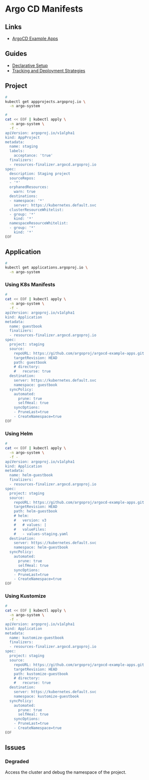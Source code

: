 # Argo CD Manifests

## Links

- [ArgoCD Example Apps](https://github.com/argoproj/argocd-example-apps)

## Guides

- [Declarative Setup](https://argoproj.github.io/argo-cd/operator-manual/declarative-setup/)
- [Tracking and Deployment Strategies](https://argoproj.github.io/argo-cd/user-guide/tracking_strategies/)

## Project

```sh
#
kubectl get appprojects.argoproj.io \
  -n argo-system

#
cat << EOF | kubectl apply \
  -n argo-system \
  -f -
apiVersion: argoproj.io/v1alpha1
kind: AppProject
metadata:
  name: staging
  labels:
    acceptance: 'true'
  finalizers:
  - resources-finalizer.argocd.argoproj.io
spec:
  description: Staging project
  sourceRepos:
  - '*'
  orphanedResources:
    warn: true
  destinations:
  - namespace: '*'
    server: https://kubernetes.default.svc
  clusterResourceWhitelist:
  - group: '*'
    kind: '*'
  namespaceResourceWhitelist:
  - group: '*'
    kind: '*'
EOF
```

## Application

```sh
#
kubectl get applications.argoproj.io \
  -n argo-system
```

### Using K8s Manifests

```sh
#
cat << EOF | kubectl apply \
  -n argo-system \
  -f -
apiVersion: argoproj.io/v1alpha1
kind: Application
metadata:
  name: guestbook
  finalizers:
  - resources-finalizer.argocd.argoproj.io
spec:
  project: staging
  source:
    repoURL: https://github.com/argoproj/argocd-example-apps.git
    targetRevision: HEAD
    path: guestbook
    # directory:
    #   recurse: true
  destination:
    server: https://kubernetes.default.svc
    namespace: guestbook
  syncPolicy:
    automated:
      prune: true
      selfHeal: true
    syncOptions:
    - PruneLast=true
    - CreateNamespace=true
EOF
```

### Using Helm

```sh
#
cat << EOF | kubectl apply \
  -n argo-system \
  -f -
apiVersion: argoproj.io/v1alpha1
kind: Application
metadata:
  name: helm-guestbook
  finalizers:
  - resources-finalizer.argocd.argoproj.io
spec:
  project: staging
  source:
    repoURL: https://github.com/argoproj/argocd-example-apps.git
    targetRevision: HEAD
    path: helm-guestbook
    # helm:
    #   version: v3
    #   # values: |
    #   valueFiles:
    #   - values-staging.yaml
  destination:
    server: https://kubernetes.default.svc
    namespace: helm-guestbook
  syncPolicy:
    automated:
      prune: true
      selfHeal: true
    syncOptions:
    - PruneLast=true
    - CreateNamespace=true
EOF
```

### Using Kustomize

```sh
#
cat << EOF | kubectl apply \
  -n argo-system \
  -f -
apiVersion: argoproj.io/v1alpha1
kind: Application
metadata:
  name: kustomize-guestbook
  finalizers:
  - resources-finalizer.argocd.argoproj.io
spec:
  project: staging
  source:
    repoURL: https://github.com/argoproj/argocd-example-apps.git
    targetRevision: HEAD
    path: kustomize-guestbook
    # directory:
    #   recurse: true
  destination:
    server: https://kubernetes.default.svc
    namespace: kustomize-guestbook
  syncPolicy:
    automated:
      prune: true
      selfHeal: true
    syncOptions:
    - PruneLast=true
    - CreateNamespace=true
EOF
```

## Issues

### Degraded

Access the cluster and debug the namespace of the project.
